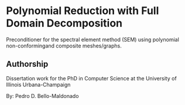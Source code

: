 # Polynomial Reduction with Full Domain Decomposition

Preconditioner for the spectral element method (SEM) using polynomial non-conformingand composite meshes/graphs.

## Authorship

Dissertation work for the PhD in Computer Science at the University of Illinois Urbana-Champaign

By: Pedro D. Bello-Maldonado
